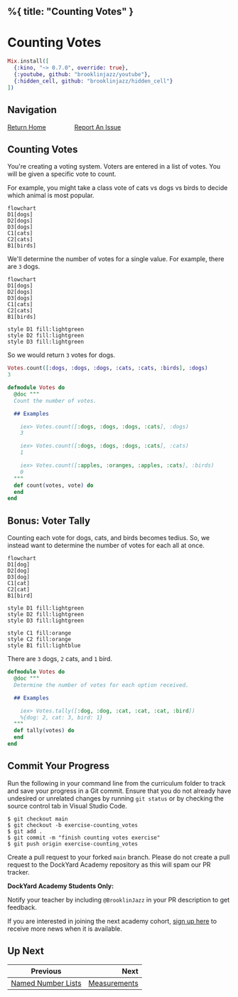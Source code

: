 %{
  title: "Counting Votes"
}
---
# Counting Votes

```elixir
Mix.install([
  {:kino, "~> 0.7.0", override: true},
  {:youtube, github: "brooklinjazz/youtube"},
  {:hidden_cell, github: "brooklinjazz/hidden_cell"}
])
```

## Navigation

[Return Home](../start.livemd)<span style="padding: 0 30px"></span>
[Report An Issue](https://github.com/DockYard-Academy/beta_curriculum/issues/new?assignees=&labels=&template=issue.md&title=)

## Counting Votes

You're creating a voting system. Voters are entered in a list of votes. You will be given a specific vote to count.

For example, you might take a class vote of cats vs dogs vs birds to decide which animal is most popular.

<!-- livebook:{"break_markdown":true} -->

```mermaid
flowchart
D1[dogs]
D2[dogs]
D3[dogs]
C1[cats]
C2[cats]
B1[birds]
```

<!-- livebook:{"break_markdown":true} -->

We'll determine the number of votes for a single value. For example, there are `3` dogs.

<!-- livebook:{"break_markdown":true} -->

```mermaid
flowchart
D1[dogs]
D2[dogs]
D3[dogs]
C1[cats]
C2[cats]
B1[birds]

style D1 fill:lightgreen
style D2 fill:lightgreen
style D3 fill:lightgreen
```

<!-- livebook:{"break_markdown":true} -->

So we would return `3` votes for dogs.

<!-- livebook:{"force_markdown":true} -->

```elixir
Votes.count([:dogs, :dogs, :dogs, :cats, :cats, :birds], :dogs)
3
```

```elixir
defmodule Votes do
  @doc """
  Count the number of votes.

  ## Examples

    iex> Votes.count([:dogs, :dogs, :dogs, :cats], :dogs)
    3

    iex> Votes.count([:dogs, :dogs, :dogs, :cats], :cats)
    1

    iex> Votes.count([:apples, :oranges, :apples, :cats], :birds)
    0
  """
  def count(votes, vote) do
  end
end
```

## Bonus: Voter Tally

Counting each vote for dogs, cats, and birds becomes tedius. So, we instead want to determine the number of votes for each all at once.

```mermaid
flowchart
D1[dog]
D2[dog]
D3[dog]
C1[cat]
C2[cat]
B1[bird]

style D1 fill:lightgreen
style D2 fill:lightgreen
style D3 fill:lightgreen

style C1 fill:orange
style C2 fill:orange
style B1 fill:lightblue

```

There are `3` dogs, `2` cats, and `1` bird.

```elixir
defmodule Votes do
  @doc """
  Determine the number of votes for each option received.

  ## Examples

    iex> Votes.tally([:dog, :dog, :cat, :cat, :cat, :bird])
    %{dog: 2, cat: 3, bird: 1}
  """
  def tally(votes) do
  end
end
```

## Commit Your Progress

Run the following in your command line from the curriculum folder to track and save your progress in a Git commit.
Ensure that you do not already have undesired or unrelated changes by running `git status` or by checking the source control tab in Visual Studio Code.

```
$ git checkout main
$ git checkout -b exercise-counting_votes
$ git add .
$ git commit -m "finish counting votes exercise"
$ git push origin exercise-counting_votes
```

Create a pull request to your forked `main` branch. Please do not create a pull request to the DockYard Academy repository as this will spam our PR tracker.

**DockYard Academy Students Only:**

Notify your teacher by including `@BrooklinJazz` in your PR description to get feedback.

If you are interested in joining the next academy cohort, [sign up here](https://academy.dockyard.com/) to receive more news when it is available.

## Up Next

| Previous                                                     | Next                                             |
| ------------------------------------------------------------ | -----------------------------------------------: |
| [Named Number Lists](../exercises/named_number_lists.livemd) | [Measurements](../exercises/measurements.livemd) |

